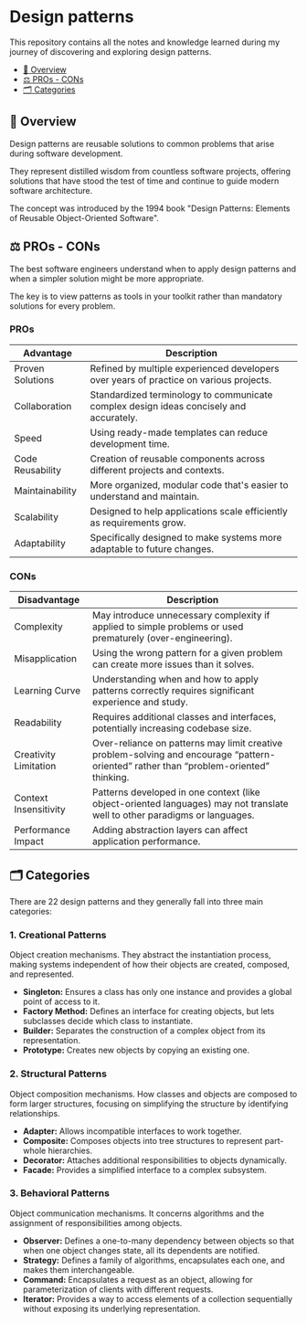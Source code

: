 # Design patterns
This repository contains all the notes and knowledge learned during my journey of discovering and exploring design patterns.

- [👋 Overview](#-overview)
- [⚖️ PROs - CONs](#️-pros---cons)
- [🗂️ Categories](#️-categories)

## 👋 Overview
Design patterns are reusable solutions to common problems that arise during software development.

They represent distilled wisdom from countless software projects, offering solutions that have stood the test of time and continue to guide modern software architecture.

The concept was introduced by the 1994 book "Design Patterns: Elements of Reusable Object-Oriented Software".

## ⚖️ PROs - CONs
The best software engineers understand when to apply design patterns and when a simpler solution might be more appropriate.

The key is to view patterns as tools in your toolkit rather than mandatory solutions for every problem.

### PROs
| Advantage              | Description                                                                                   |
|------------------------|-----------------------------------------------------------------------------------------------|
| Proven Solutions       | Refined by multiple experienced developers over years of practice on various projects.        |
| Collaboration          | Standardized terminology to communicate complex design ideas concisely and accurately.         |
| Speed                  | Using ready-made templates can reduce development time.                                       |
| Code Reusability       | Creation of reusable components across different projects and contexts.                        |
| Maintainability        | More organized, modular code that's easier to understand and maintain.                         |
| Scalability            | Designed to help applications scale efficiently as requirements grow.                          |
| Adaptability           | Specifically designed to make systems more adaptable to future changes.                       |

### CONs
| Disadvantage               | Description                                                                                                               |
|----------------------------|---------------------------------------------------------------------------------------------------------------------------|
| Complexity                 | May introduce unnecessary complexity if applied to simple problems or used prematurely (over-engineering).               |
| Misapplication             | Using the wrong pattern for a given problem can create more issues than it solves.                                       |
| Learning Curve             | Understanding when and how to apply patterns correctly requires significant experience and study.                        |
| Readability                | Requires additional classes and interfaces, potentially increasing codebase size.                                        |
| Creativity Limitation      | Over-reliance on patterns may limit creative problem-solving and encourage “pattern-oriented” rather than “problem-oriented” thinking. |
| Context Insensitivity      | Patterns developed in one context (like object-oriented languages) may not translate well to other paradigms or languages.|
| Performance Impact         | Adding abstraction layers can affect application performance.                                                             |

## 🗂️ Categories
There are 22 design patterns and they generally fall into three main categories:

### 1. Creational Patterns
Object creation mechanisms. They abstract the instantiation process, making systems independent of how their objects are created, composed, and represented.

- **Singleton:** Ensures a class has only one instance and provides a global point of access to it.
- **Factory Method:** Defines an interface for creating objects, but lets subclasses decide which class to instantiate.
- **Builder:** Separates the construction of a complex object from its representation.
- **Prototype:** Creates new objects by copying an existing one.

### 2. Structural Patterns
Object composition mechanisms. How classes and objects are composed to form larger structures, focusing on simplifying the structure by identifying relationships.

- **Adapter:** Allows incompatible interfaces to work together.
- **Composite:** Composes objects into tree structures to represent part-whole hierarchies.
- **Decorator:** Attaches additional responsibilities to objects dynamically.
- **Facade:** Provides a simplified interface to a complex subsystem.

### 3. Behavioral Patterns
Object communication mechanisms. It concerns algorithms and the assignment of responsibilities among objects.

- **Observer:** Defines a one-to-many dependency between objects so that when one object changes state, all its dependents are notified.
- **Strategy:** Defines a family of algorithms, encapsulates each one, and makes them interchangeable.
- **Command:** Encapsulates a request as an object, allowing for parameterization of clients with different requests.
- **Iterator:** Provides a way to access elements of a collection sequentially without exposing its underlying representation.
